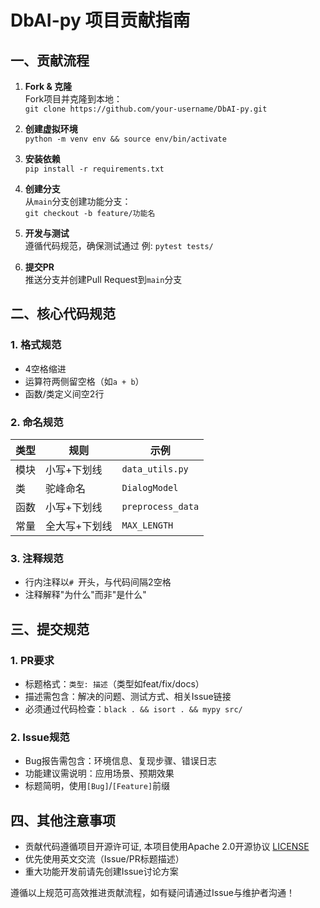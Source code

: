 # DbAI-py 项目贡献指南

## 一、贡献流程
1. **Fork & 克隆**  
   Fork项目并克隆到本地：  
   `git clone https://github.com/your-username/DbAI-py.git`

2. **创建虚拟环境**  
   `python -m venv env && source env/bin/activate`

3. **安装依赖**  
   `pip install -r requirements.txt`

4. **创建分支**  
   从`main`分支创建功能分支：  
   `git checkout -b feature/功能名`

5. **开发与测试**  
   遵循代码规范，确保测试通过
   例: 
   `pytest tests/`

6. **提交PR**  
   推送分支并创建Pull Request到`main`分支  


## 二、核心代码规范
### 1. 格式规范
- 4空格缩进
- 运算符两侧留空格（如`a + b`）
- 函数/类定义间空2行

### 2. 命名规范
| 类型       | 规则            | 示例            |
|------------|-----------------|-----------------|
| 模块       | 小写+下划线    | `data_utils.py` |
| 类         | 驼峰命名        | `DialogModel`   |
| 函数       | 小写+下划线    | `preprocess_data` |
| 常量       | 全大写+下划线  | `MAX_LENGTH`    |

### 3. 注释规范
- 行内注释以`# `开头，与代码间隔2空格
- 注释解释"为什么"而非"是什么"


## 三、提交规范
### 1. PR要求
- 标题格式：`类型: 描述`（类型如feat/fix/docs）
- 描述需包含：解决的问题、测试方式、相关Issue链接
- 必须通过代码检查：`black . && isort . && mypy src/`

### 2. Issue规范
- Bug报告需包含：环境信息、复现步骤、错误日志
- 功能建议需说明：应用场景、预期效果
- 标题简明，使用`[Bug]`/`[Feature]`前缀


## 四、其他注意事项
- 贡献代码遵循项目开源许可证, 本项目使用Apache 2.0开源协议
[LICENSE](../LICENSE)
- 优先使用英文交流（Issue/PR标题描述）
- 重大功能开发前请先创建Issue讨论方案

遵循以上规范可高效推进贡献流程，如有疑问请通过Issue与维护者沟通！
